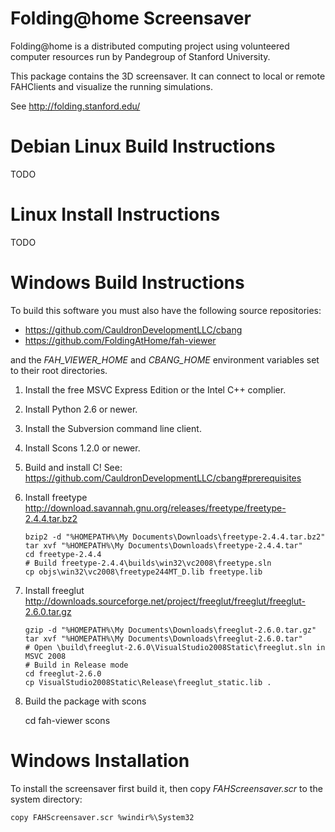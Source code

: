 Folding@home Screensaver
========================

Folding@home is a distributed computing project using volunteered
computer resources run by Pandegroup of Stanford University.

This package contains the 3D screensaver.  It can connect to
local or remote FAHClients and visualize the running simulations.

See http://folding.stanford.edu/


# Debian Linux Build Instructions
TODO

# Linux Install Instructions
TODO

# Windows Build Instructions

To build this software you must also have the following source repositories:

 - https://github.com/CauldronDevelopmentLLC/cbang
 - https://github.com/FoldingAtHome/fah-viewer

and the *FAH_VIEWER_HOME* and *CBANG_HOME* environment variables set to their
root directories.

 1. Install the free MSVC Express Edition or the Intel C++ complier.

 2. Install Python 2.6 or newer.

 3. Install the Subversion command line client.

 4. Install Scons 1.2.0 or newer.

 5. Build and install C!
    See: https://github.com/CauldronDevelopmentLLC/cbang#prerequisites

 7. Install freetype
    http://download.savannah.gnu.org/releases/freetype/freetype-2.4.4.tar.bz2

        bzip2 -d "%HOMEPATH%\My Documents\Downloads\freetype-2.4.4.tar.bz2"
        tar xvf "%HOMEPATH%\My Documents\Downloads\freetype-2.4.4.tar"
        cd freetype-2.4.4
        # Build freetype-2.4.4\builds\win32\vc2008\freetype.sln
        cp objs\win32\vc2008\freetype244MT_D.lib freetype.lib

 8. Install freeglut
    http://downloads.sourceforge.net/project/freeglut/freeglut/freeglut-2.6.0.tar.gz

        gzip -d "%HOMEPATH%\My Documents\Downloads\freeglut-2.6.0.tar.gz"
        tar xvf "%HOMEPATH%\My Documents\Downloads\freeglut-2.6.0.tar"
        # Open \build\freeglut-2.6.0\VisualStudio2008Static\freeglut.sln in MSVC 2008
        # Build in Release mode
        cd freeglut-2.6.0
        cp VisualStudio2008Static\Release\freeglut_static.lib .

 10. Build the package with scons

        cd fah-viewer
        scons


# Windows Installation

To install the screensaver first build it, then copy *FAHScreensaver.scr* to
the system directory:

    copy FAHScreensaver.scr %windir%\System32
